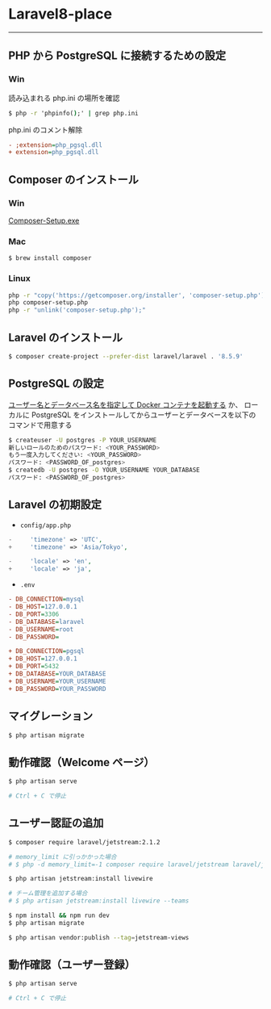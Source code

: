# Laravel8-place

---

## PHP から PostgreSQL に接続するための設定

### Win

読み込まれる php.ini の場所を確認

```bat
$ php -r 'phpinfo();' | grep php.ini
```

php.ini のコメント解除

```ini
- ;extension=php_pgsql.dll
+ extension=php_pgsql.dll
```

## Composer のインストール

### Win

[Composer-Setup.exe](https://getcomposer.org/Composer-Setup.exe)

### Mac

```
$ brew install composer
```

### Linux

```sh
php -r "copy('https://getcomposer.org/installer', 'composer-setup.php');"
php composer-setup.php
php -r "unlink('composer-setup.php');"
```

## Laravel のインストール

```sh
$ composer create-project --prefer-dist laravel/laravel . '8.5.9'
```

## PostgreSQL の設定

[ユーザー名とデータベース名を指定して Docker コンテナを起動する](https://github.com/YA-androidapp/Docker-Compose-PostgreSQL/blob/main/docker-compose.yml) か、
ローカルに PostgreSQL をインストールしてからユーザーとデータベースを以下のコマンドで用意する

```sh
$ createuser -U postgres -P YOUR_USERNAME
新しいロールのためのパスワード: <YOUR_PASSWORD>
もう一度入力してください: <YOUR_PASSWORD>
パスワード: <PASSWORD_OF_postgres>
$ createdb -U postgres -O YOUR_USERNAME YOUR_DATABASE
パスワード: <PASSWORD_OF_postgres>
```

## Laravel の初期設定

-   `config/app.php`

```php
-     'timezone' => 'UTC',
+     'timezone' => 'Asia/Tokyo',

-     'locale' => 'en',
+     'locale' => 'ja',
```

-   `.env`

```ini
- DB_CONNECTION=mysql
- DB_HOST=127.0.0.1
- DB_PORT=3306
- DB_DATABASE=laravel
- DB_USERNAME=root
- DB_PASSWORD=

+ DB_CONNECTION=pgsql
+ DB_HOST=127.0.0.1
+ DB_PORT=5432
+ DB_DATABASE=YOUR_DATABASE
+ DB_USERNAME=YOUR_USERNAME
+ DB_PASSWORD=YOUR_PASSWORD
```

## マイグレーション

```sh
$ php artisan migrate
```

## 動作確認（Welcome ページ）

```sh
$ php artisan serve

# Ctrl + C で停止
```

## ユーザー認証の追加

```sh
$ composer require laravel/jetstream:2.1.2

# memory_limit に引っかかった場合
# $ php -d memory_limit=-1 composer require laravel/jetstream laravel/jetstream:2.1.2

$ php artisan jetstream:install livewire

# チーム管理を追加する場合
# $ php artisan jetstream:install livewire --teams

$ npm install && npm run dev
$ php artisan migrate

$ php artisan vendor:publish --tag=jetstream-views
```

## 動作確認（ユーザー登録）

```sh
$ php artisan serve

# Ctrl + C で停止
```
